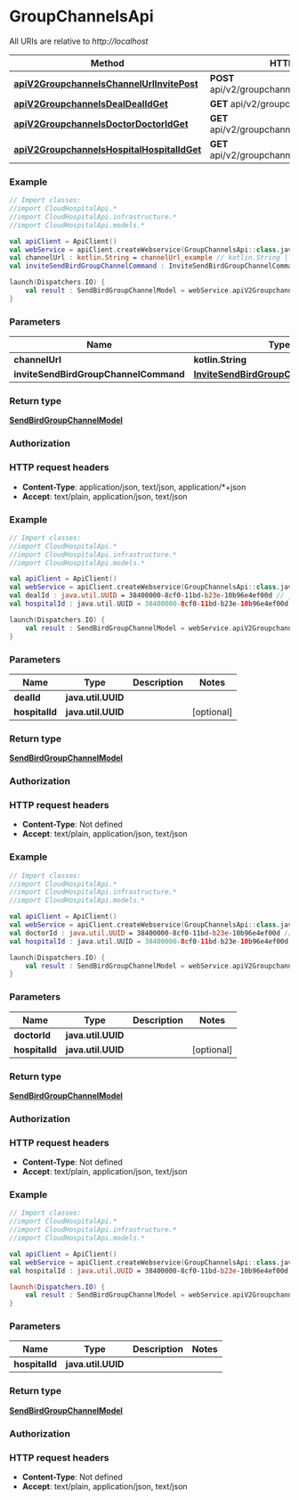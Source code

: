 # GroupChannelsApi

All URIs are relative to *http://localhost*

Method | HTTP request | Description
------------- | ------------- | -------------
[**apiV2GroupchannelsChannelUrlInvitePost**](GroupChannelsApi.md#apiV2GroupchannelsChannelUrlInvitePost) | **POST** api/v2/groupchannels/{channelUrl}/invite | 
[**apiV2GroupchannelsDealDealIdGet**](GroupChannelsApi.md#apiV2GroupchannelsDealDealIdGet) | **GET** api/v2/groupchannels/deal/{dealId} | 
[**apiV2GroupchannelsDoctorDoctorIdGet**](GroupChannelsApi.md#apiV2GroupchannelsDoctorDoctorIdGet) | **GET** api/v2/groupchannels/doctor/{doctorId} | 
[**apiV2GroupchannelsHospitalHospitalIdGet**](GroupChannelsApi.md#apiV2GroupchannelsHospitalHospitalIdGet) | **GET** api/v2/groupchannels/hospital/{hospitalId} | 





### Example
```kotlin
// Import classes:
//import CloudHospitalApi.*
//import CloudHospitalApi.infrastructure.*
//import CloudHospitalApi.models.*

val apiClient = ApiClient()
val webService = apiClient.createWebservice(GroupChannelsApi::class.java)
val channelUrl : kotlin.String = channelUrl_example // kotlin.String | 
val inviteSendBirdGroupChannelCommand : InviteSendBirdGroupChannelCommand =  // InviteSendBirdGroupChannelCommand | 

launch(Dispatchers.IO) {
    val result : SendBirdGroupChannelModel = webService.apiV2GroupchannelsChannelUrlInvitePost(channelUrl, inviteSendBirdGroupChannelCommand)
}
```

### Parameters

Name | Type | Description  | Notes
------------- | ------------- | ------------- | -------------
 **channelUrl** | **kotlin.String**|  |
 **inviteSendBirdGroupChannelCommand** | [**InviteSendBirdGroupChannelCommand**](InviteSendBirdGroupChannelCommand.md)|  | [optional]

### Return type

[**SendBirdGroupChannelModel**](SendBirdGroupChannelModel.md)

### Authorization



### HTTP request headers

 - **Content-Type**: application/json, text/json, application/*+json
 - **Accept**: text/plain, application/json, text/json




### Example
```kotlin
// Import classes:
//import CloudHospitalApi.*
//import CloudHospitalApi.infrastructure.*
//import CloudHospitalApi.models.*

val apiClient = ApiClient()
val webService = apiClient.createWebservice(GroupChannelsApi::class.java)
val dealId : java.util.UUID = 38400000-8cf0-11bd-b23e-10b96e4ef00d // java.util.UUID | 
val hospitalId : java.util.UUID = 38400000-8cf0-11bd-b23e-10b96e4ef00d // java.util.UUID | 

launch(Dispatchers.IO) {
    val result : SendBirdGroupChannelModel = webService.apiV2GroupchannelsDealDealIdGet(dealId, hospitalId)
}
```

### Parameters

Name | Type | Description  | Notes
------------- | ------------- | ------------- | -------------
 **dealId** | **java.util.UUID**|  |
 **hospitalId** | **java.util.UUID**|  | [optional]

### Return type

[**SendBirdGroupChannelModel**](SendBirdGroupChannelModel.md)

### Authorization



### HTTP request headers

 - **Content-Type**: Not defined
 - **Accept**: text/plain, application/json, text/json




### Example
```kotlin
// Import classes:
//import CloudHospitalApi.*
//import CloudHospitalApi.infrastructure.*
//import CloudHospitalApi.models.*

val apiClient = ApiClient()
val webService = apiClient.createWebservice(GroupChannelsApi::class.java)
val doctorId : java.util.UUID = 38400000-8cf0-11bd-b23e-10b96e4ef00d // java.util.UUID | 
val hospitalId : java.util.UUID = 38400000-8cf0-11bd-b23e-10b96e4ef00d // java.util.UUID | 

launch(Dispatchers.IO) {
    val result : SendBirdGroupChannelModel = webService.apiV2GroupchannelsDoctorDoctorIdGet(doctorId, hospitalId)
}
```

### Parameters

Name | Type | Description  | Notes
------------- | ------------- | ------------- | -------------
 **doctorId** | **java.util.UUID**|  |
 **hospitalId** | **java.util.UUID**|  | [optional]

### Return type

[**SendBirdGroupChannelModel**](SendBirdGroupChannelModel.md)

### Authorization



### HTTP request headers

 - **Content-Type**: Not defined
 - **Accept**: text/plain, application/json, text/json




### Example
```kotlin
// Import classes:
//import CloudHospitalApi.*
//import CloudHospitalApi.infrastructure.*
//import CloudHospitalApi.models.*

val apiClient = ApiClient()
val webService = apiClient.createWebservice(GroupChannelsApi::class.java)
val hospitalId : java.util.UUID = 38400000-8cf0-11bd-b23e-10b96e4ef00d // java.util.UUID | 

launch(Dispatchers.IO) {
    val result : SendBirdGroupChannelModel = webService.apiV2GroupchannelsHospitalHospitalIdGet(hospitalId)
}
```

### Parameters

Name | Type | Description  | Notes
------------- | ------------- | ------------- | -------------
 **hospitalId** | **java.util.UUID**|  |

### Return type

[**SendBirdGroupChannelModel**](SendBirdGroupChannelModel.md)

### Authorization



### HTTP request headers

 - **Content-Type**: Not defined
 - **Accept**: text/plain, application/json, text/json

